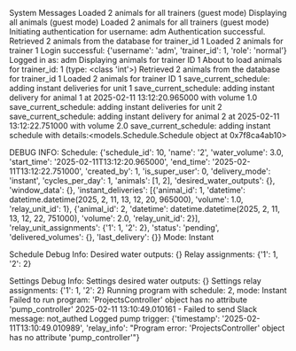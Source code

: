 System Messages
Loaded 2 animals for all trainers (guest mode)
Displaying all animals (guest mode)
Loaded 2 animals for all trainers (guest mode)
Initiating authentication for username: adm
Authentication successful.
Retrieved 2 animals from the database for trainer_id 1
Loaded 2 animals for trainer 1
Login successful: {'username': 'adm', 'trainer_id': 1, 'role': 'normal'}
Logged in as: adm
Displaying animals for trainer ID 1
About to load animals for trainer_id: 1 (type: <class 'int'>)
Retrieved 2 animals from the database for trainer_id 1
Loaded 2 animals for trainer ID 1
save_current_schedule: adding instant deliveries for unit 1
save_current_schedule: adding instant delivery for animal 1 at 2025-02-11 13:12:20.965000 with volume 1.0
save_current_schedule: adding instant deliveries for unit 2
save_current_schedule: adding instant delivery for animal 2 at 2025-02-11 13:12:22.751000 with volume 2.0
save_current_schedule: adding instant schedule with details:<models.Schedule.Schedule object at 0x7f8ca4ab10>

DEBUG INFO:
Schedule: {'schedule_id': 10, 'name': '2', 'water_volume': 3.0, 'start_time': '2025-02-11T13:12:20.965000', 'end_time': '2025-02-11T13:12:22.751000', 'created_by': 1, 'is_super_user': 0, 'delivery_mode': 'instant', 'cycles_per_day': 1, 'animals': [1, 2], 'desired_water_outputs': {}, 'window_data': {}, 'instant_deliveries': [{'animal_id': 1, 'datetime': datetime.datetime(2025, 2, 11, 13, 12, 20, 965000), 'volume': 1.0, 'relay_unit_id': 1}, {'animal_id': 2, 'datetime': datetime.datetime(2025, 2, 11, 13, 12, 22, 751000), 'volume': 2.0, 'relay_unit_id': 2}], 'relay_unit_assignments': {'1': 1, '2': 2}, 'status': 'pending', 'delivered_volumes': {}, 'last_delivery': {}}
Mode: Instant

Schedule Debug Info:
Desired water outputs: {}
Relay assignments: {'1': 1, '2': 2}

Settings Debug Info:
Settings desired water outputs: {}
Settings relay assignments: {'1': 1, '2': 2}
Running program with schedule: 2, mode: Instant
Failed to run program: 'ProjectsController' object has no attribute 'pump_controller'
2025-02-11 13:10:49.010161 - Failed to send Slack message: not_authed
Logged pump trigger: {'timestamp': '2025-02-11T13:10:49.010989', 'relay_info': "Program error: 'ProjectsController' object has no attribute 'pump_controller'"}